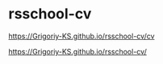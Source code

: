 # rsschool-cv

https://Grigoriy-KS.github.io/rsschool-cv/cv

https://Grigoriy-KS.github.io/rsschool-cv/